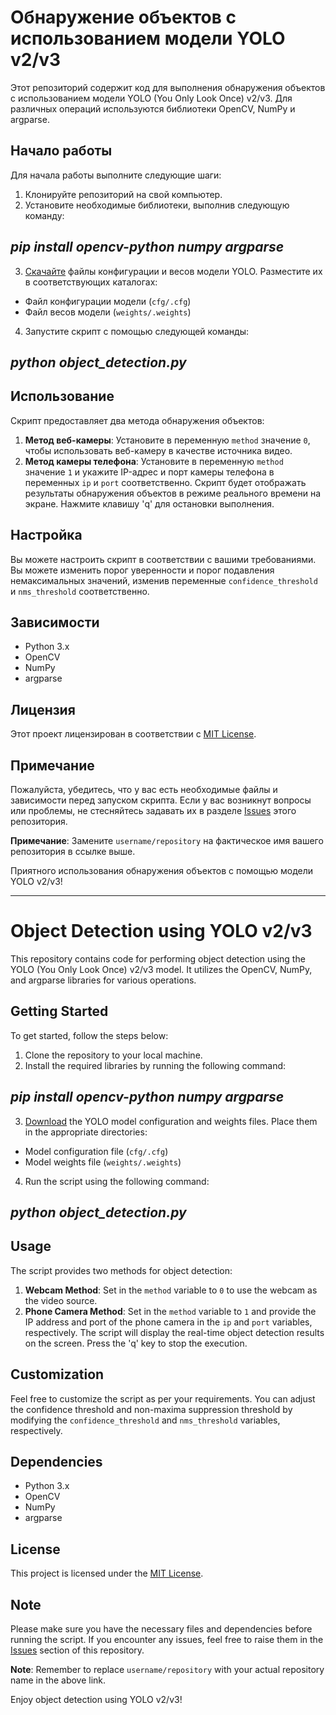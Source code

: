 # Обнаружение объектов с использованием модели YOLO v2/v3
Этот репозиторий содержит код для выполнения обнаружения объектов с использованием модели YOLO (You Only Look Once) v2/v3. Для различных операций используются библиотеки OpenCV, NumPy и argparse.

## Начало работы
Для начала работы выполните следующие шаги:

1. Клонируйте репозиторий на свой компьютер.
2. Установите необходимые библиотеки, выполнив следующую команду:
## *pip install opencv-python numpy argparse*
3. [Скачайте](https://pjreddie.com/darknet/yolo/) файлы конфигурации и весов модели YOLO. Разместите их в соответствующих каталогах:
- Файл конфигурации модели (`cfg/.cfg`)
- Файл весов модели (`weights/.weights`)
4. Запустите скрипт с помощью следующей команды:
## *python object_detection.py*

## Использование

Скрипт предоставляет два метода обнаружения объектов:
1. **Метод веб-камеры**: Установите в переменную `method`  значение `0`, чтобы использовать веб-камеру в качестве источника видео.
2. **Метод камеры телефона**: Установите в переменную `method` значение `1` и укажите IP-адрес и порт камеры телефона в переменных `ip` и `port` соответственно.
Скрипт будет отображать результаты обнаружения объектов в режиме реального времени на экране. Нажмите клавишу 'q' для остановки выполнения.

## Настройка
Вы можете настроить скрипт в соответствии с вашими требованиями. Вы можете изменить порог уверенности и порог подавления немаксимальных значений, изменив переменные `confidence_threshold` и `nms_threshold` соответственно.

## Зависимости
- Python 3.x
- OpenCV
- NumPy
- argparse

## Лицензия
Этот проект лицензирован в соответствии с [MIT License](LICENSE).

## Примечание
Пожалуйста, убедитесь, что у вас есть необходимые файлы и зависимости перед запуском скрипта. Если у вас возникнут вопросы или проблемы, не стесняйтесь задавать их в разделе [Issues](https://github.com/username/repository/issues) этого репозитория.

**Примечание**: Замените `username/repository` на фактическое имя вашего репозитория в ссылке выше.

Приятного использования обнаружения объектов с помощью модели YOLO v2/v3!

-----------------------------------------------------------------------------------------------------------------------------------------------------------------------------------------------------------------------------

# Object Detection using YOLO v2/v3
This repository contains code for performing object detection using the YOLO (You Only Look Once) v2/v3 model. It utilizes the OpenCV, NumPy, and argparse libraries for various operations.

## Getting Started
To get started, follow the steps below:

1. Clone the repository to your local machine.
2. Install the required libraries by running the following command:
## *pip install opencv-python numpy argparse*
3. [Download](https://pjreddie.com/darknet/yolo/) the YOLO model configuration and weights files. Place them in the appropriate directories:
- Model configuration file (`cfg/.cfg`)
- Model weights file (`weights/.weights`)
4. Run the script using the following command:
## *python object_detection.py*

## Usage
The script provides two methods for object detection:

1. **Webcam Method**: Set in the `method` variable to `0` to use the webcam as the video source.
2. **Phone Camera Method**: Set in the `method` variable to `1` and provide the IP address and port of the phone camera in the `ip` and `port` variables, respectively.
The script will display the real-time object detection results on the screen. Press the 'q' key to stop the execution.

## Customization
Feel free to customize the script as per your requirements. You can adjust the confidence threshold and non-maxima suppression threshold by modifying the `confidence_threshold` and `nms_threshold` variables, respectively.

## Dependencies
- Python 3.x
- OpenCV
- NumPy
- argparse

## License
This project is licensed under the [MIT License](LICENSE).

## Note
Please make sure you have the necessary files and dependencies before running the script. If you encounter any issues, feel free to raise them in the [Issues](https://github.com/username/repository/issues) section of this repository.

**Note**: Remember to replace `username/repository` with your actual repository name in the above link.

Enjoy object detection using YOLO v2/v3!



